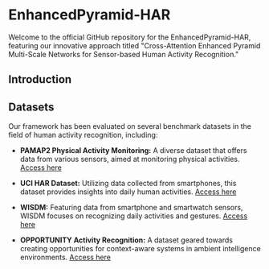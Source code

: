 # EnhancedPyramid-HAR

Welcome to the official GitHub repository for the EnhancedPyramid-HAR, featuring our innovative approach titled "Cross-Attention Enhanced Pyramid Multi-Scale Networks for Sensor-based Human Activity Recognition." 

## Introduction


## Datasets

Our framework has been evaluated on several benchmark datasets in the field of human activity recognition, including:

- **PAMAP2 Physical Activity Monitoring:** A diverse dataset that offers data from various sensors, aimed at monitoring physical activities. [Access here](https://archive.ics.uci.edu/dataset/231/pamap2+physical+activity+monitoring)

- **UCI HAR Dataset:** Utilizing data collected from smartphones, this dataset provides insights into daily human activities. [Access here](https://archive.ics.uci.edu/dataset/240/human+activity+recognition+using+smartphones)

- **WISDM:** Featuring data from smartphone and smartwatch sensors, WISDM focuses on recognizing daily activities and gestures. [Access here](https://www.cis.fordham.edu/wisdm/dataset.php)

- **OPPORTUNITY Activity Recognition:** A dataset geared towards creating opportunities for context-aware systems in ambient intelligence environments. [Access here](https://archive.ics.uci.edu/dataset/226/opportunity+activity+recognition)

